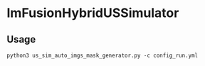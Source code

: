 # ImFusionHybridUSSimulator


## Usage

```
python3 us_sim_auto_imgs_mask_generator.py -c config_run.yml
```

